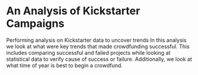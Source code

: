 # An Analysis of Kickstarter Campaigns
Performing analysis on Kickstarter data to uncover trends
In this analysis we look at what were key trends that made crowdfunding successful. This includes comparing successful and failed projects while looking at statistical data to verify cause of success or failure. Additionally, we look at what time of year is best to begin a crowdfund.
